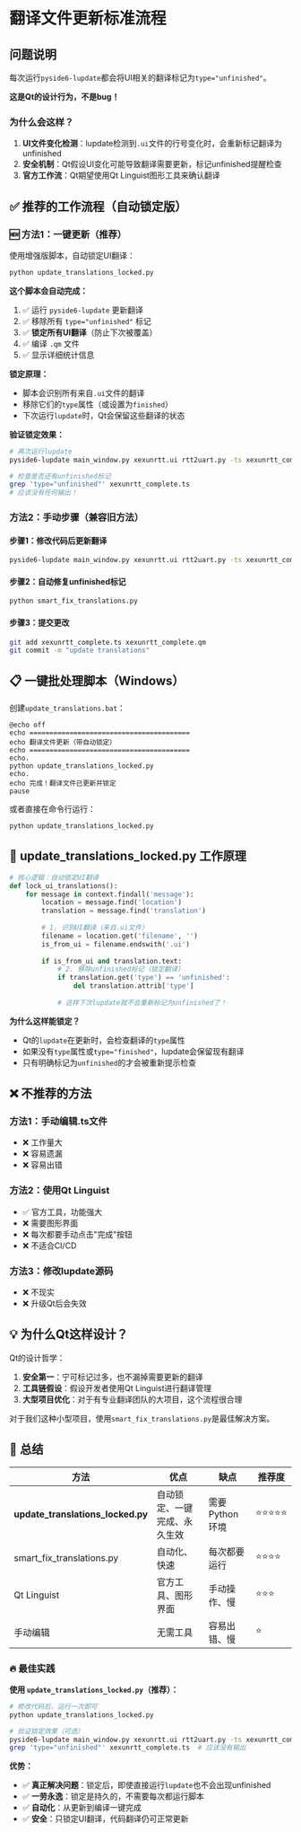# 翻译文件更新标准流程

## 问题说明

每次运行`pyside6-lupdate`都会将UI相关的翻译标记为`type="unfinished"`。

**这是Qt的设计行为，不是bug！**

### 为什么会这样？

1. **UI文件变化检测**：lupdate检测到`.ui`文件的行号变化时，会重新标记翻译为unfinished
2. **安全机制**：Qt假设UI变化可能导致翻译需要更新，标记unfinished提醒检查
3. **官方工作流**：Qt期望使用Qt Linguist图形工具来确认翻译

## ✅ 推荐的工作流程（自动锁定版）

### 🆕 方法1：一键更新（推荐）

使用增强版脚本，自动锁定UI翻译：

```bash
python update_translations_locked.py
```

**这个脚本会自动完成：**
1. ✅ 运行 `pyside6-lupdate` 更新翻译
2. ✅ 移除所有 `type="unfinished"` 标记
3. ✅ **锁定所有UI翻译**（防止下次被覆盖）
4. ✅ 编译 `.qm` 文件
5. ✅ 显示详细统计信息

**锁定原理：**
- 脚本会识别所有来自`.ui`文件的翻译
- 移除它们的`type`属性（或设置为`finished`）
- 下次运行`lupdate`时，Qt会保留这些翻译的状态

**验证锁定效果：**
```bash
# 再次运行lupdate
pyside6-lupdate main_window.py xexunrtt.ui rtt2uart.py -ts xexunrtt_complete.ts

# 检查是否还有unfinished标记
grep 'type="unfinished"' xexunrtt_complete.ts
# 应该没有任何输出！
```

### 方法2：手动步骤（兼容旧方法）

#### 步骤1：修改代码后更新翻译
```bash
pyside6-lupdate main_window.py xexunrtt.ui rtt2uart.py -ts xexunrtt_complete.ts
```

#### 步骤2：自动修复unfinished标记
```bash
python smart_fix_translations.py
```

#### 步骤3：提交更改
```bash
git add xexunrtt_complete.ts xexunrtt_complete.qm
git commit -m "update translations"
```

## 📋 一键批处理脚本（Windows）

创建`update_translations.bat`：
```batch
@echo off
echo ========================================
echo 翻译文件更新（带自动锁定）
echo ========================================
echo.
python update_translations_locked.py
echo.
echo 完成！翻译文件已更新并锁定
pause
```

或者直接在命令行运行：
```bash
python update_translations_locked.py
```

## 🔧 update_translations_locked.py 工作原理

```python
# 核心逻辑：自动锁定UI翻译
def lock_ui_translations():
    for message in context.findall('message'):
        location = message.find('location')
        translation = message.find('translation')
        
        # 1. 识别UI翻译（来自.ui文件）
        filename = location.get('filename', '')
        is_from_ui = filename.endswith('.ui')
        
        if is_from_ui and translation.text:
            # 2. 移除unfinished标记（锁定翻译）
            if translation.get('type') == 'unfinished':
                del translation.attrib['type']
                
            # 这样下次lupdate就不会重新标记为unfinished了！
```

**为什么这样能锁定？**
- Qt的`lupdate`在更新时，会检查翻译的`type`属性
- 如果没有`type`属性或`type="finished"`，lupdate会保留现有翻译
- 只有明确标记为`unfinished`的才会被重新提示检查

## ❌ 不推荐的方法

### 方法1：手动编辑.ts文件
- ❌ 工作量大
- ❌ 容易遗漏
- ❌ 容易出错

### 方法2：使用Qt Linguist
- ✅ 官方工具，功能强大
- ❌ 需要图形界面
- ❌ 每次都要手动点击"完成"按钮
- ❌ 不适合CI/CD

### 方法3：修改lupdate源码
- ❌ 不现实
- ❌ 升级Qt后会失效

## 💡 为什么Qt这样设计？

Qt的设计哲学：
1. **安全第一**：宁可标记过多，也不漏掉需要更新的翻译
2. **工具链假设**：假设开发者使用Qt Linguist进行翻译管理
3. **大型项目优化**：对于有专业翻译团队的大项目，这个流程很合理

对于我们这种小型项目，使用`smart_fix_translations.py`是最佳解决方案。

## 🎯 总结

| 方法 | 优点 | 缺点 | 推荐度 |
|------|------|------|--------|
| **update_translations_locked.py** | 自动锁定、一键完成、永久生效 | 需要Python环境 | ⭐⭐⭐⭐⭐ |
| smart_fix_translations.py | 自动化、快速 | 每次都要运行 | ⭐⭐⭐⭐ |
| Qt Linguist | 官方工具、图形界面 | 手动操作、慢 | ⭐⭐⭐ |
| 手动编辑 | 无需工具 | 容易出错、慢 | ⭐ |

### 🔥 最佳实践

**使用 `update_translations_locked.py`（推荐）：**
```bash
# 修改代码后，运行一次即可
python update_translations_locked.py

# 验证锁定效果（可选）
pyside6-lupdate main_window.py xexunrtt.ui rtt2uart.py -ts xexunrtt_complete.ts
grep 'type="unfinished"' xexunrtt_complete.ts  # 应该没有输出
```

**优势：**
- ✅ **真正解决问题**：锁定后，即使直接运行`lupdate`也不会出现unfinished
- ✅ **一劳永逸**：锁定是持久的，不需要每次都运行脚本
- ✅ **自动化**：从更新到编译一键完成
- ✅ **安全**：只锁定UI翻译，代码翻译仍可正常更新

